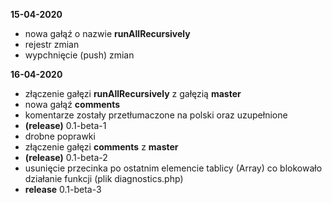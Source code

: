 **15-04-2020**
* nowa gałąź o nazwie **runAllRecursively**
* rejestr zmian
* wypchnięcie (push) zmian

**16-04-2020**
* złączenie gałęzi **runAllRecursively** z gałęzią **master**
* nowa gałąź **comments**
* komentarze zostały przetłumaczone na polski oraz uzupełnione
* **(release)** 0.1-beta-1
* drobne poprawki
* złączenie gałęzi **comments** z **master**
* **(release)** 0.1-beta-2
* usunięcie przecinka po ostatnim elemencie tablicy (Array) co blokowało działanie funkcji (plik diagnostics.php)
* **release** 0.1-beta-3